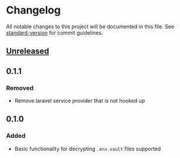 # Changelog

All notable changes to this project will be documented in this file. See [standard-version](https://github.com/conventional-changelog/standard-version) for commit guidelines.

## [Unreleased](https://github.com/dotenv-org/phpdotenv-vault/compare/v0.1.1...master)

## 0.1.1

### Removed

- Remove laravel service provider that is not hooked up

## 0.1.0

### Added

- Basic functionality for decrypting `.env.vault` files supported
